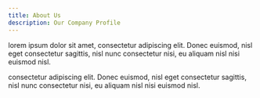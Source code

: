```yaml
---
title: About Us
description: Our Company Profile
---
```


lorem ipsum dolor sit amet, consectetur adipiscing elit. Donec euismod, nisl eget consectetur sagittis, nisl nunc consectetur nisi, eu aliquam nisl nisi euismod nisl.


consectetur adipiscing elit. Donec euismod, nisl eget consectetur sagittis, nisl nunc consectetur nisi, eu aliquam nisl nisi euismod nisl.